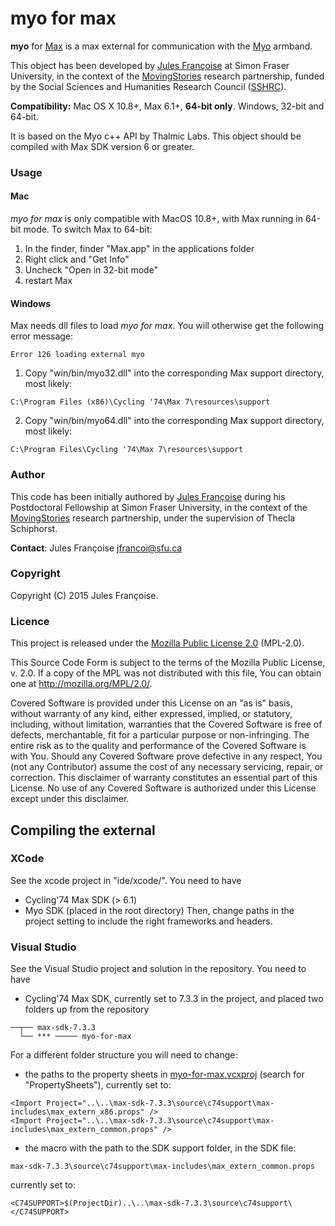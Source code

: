 # myo for max

**myo** for [Max](https://cycling74.com/products/max/) is a max external for communication with the [Myo](http://myo.com/) armband.

This object has been developed by [Jules Françoise](http://julesfrancoise.com/) at Simon Fraser University, in the context of the [MovingStories](http://movingstories.ca/) research partnership, funded by the Social Sciences and Humanities Research Council ([SSHRC](http://www.sshrc-crsh.gc.ca/)).

**Compatibility:** Mac OS X  10.8+, Max 6.1+, **64-bit only**. Windows, 32-bit and 64-bit.

It is based on the Myo c++ API by Thalmic Labs.
This object should be compiled with Max SDK version 6 or greater.

### Usage

#### Mac

*myo for max* is only compatible with MacOS 10.8+, with Max running in 64-bit mode. To switch Max to 64-bit:

1. In the finder, finder "Max.app" in the applications folder
2. Right click and "Get Info"
3. Uncheck "Open in 32-bit mode"
4. restart Max

#### Windows

Max needs dll files to load *myo for max*. You will otherwise get the following error message:

`Error 126 loading external myo`

1. Copy "win/bin/myo32.dll" into the corresponding Max support directory, most likely:

`C:\Program Files (x86)\Cycling '74\Max 7\resources\support`

2. Copy "win/bin/myo64.dll" into the corresponding Max support directory, most likely:

`C:\Program Files\Cycling '74\Max 7\resources\support`

### Author

This code has been initially authored by <a href="http://julesfrancoise.com">Jules Françoise</a> during his Postdoctoral Fellowship at Simon Fraser University, in the context of the [MovingStories](http://movingstories.ca/) research partnership, under the supervision of Thecla Schiphorst.

**Contact**: Jules Françoise <jfrancoi@sfu.ca>

### Copyright

Copyright (C) 2015 Jules Françoise.

### Licence

This project is released under the [Mozilla Public License 2.0](https://www.mozilla.org/en-US/MPL/2.0/) (MPL-2.0).

This Source Code Form is subject to the terms of the Mozilla Public
License, v. 2.0. If a copy of the MPL was not distributed with this
file, You can obtain one at http://mozilla.org/MPL/2.0/.

Covered Software is provided under this License on an "as is" basis, without warranty of any kind, either expressed, implied, or statutory, including, without limitation, warranties that the Covered Software is free of defects, merchantable, fit for a particular purpose or non-infringing. The entire risk as to the quality and performance of the Covered Software is with You. Should any Covered Software prove defective in any respect, You (not any Contributor) assume the cost of any necessary servicing, repair, or correction. This disclaimer of warranty constitutes an essential part of this License. No use of any Covered Software is authorized under this License except under this disclaimer.

## Compiling the external

### XCode

See the xcode project in "ide/xcode/".
You need to have
* Cycling'74 Max SDK (> 6.1)
* Myo SDK (placed in the root directory)
Then, change paths in the project setting to include the right frameworks and headers.

### Visual Studio

See the Visual Studio project and solution in the repository.
You need to have
* Cycling'74 Max SDK, currently set to 7.3.3 in the project, and placed two folders up from the repository

```
──┬── max-sdk-7.3.3
  └── *** ───── myo-for-max
```

For a different folder structure you will need to change:
* the paths to the property sheets in [myo-for-max.vcxproj](myo-for-max.vcxproj) (search for "PropertySheets"), currently set to:

```
<Import Project="..\..\max-sdk-7.3.3\source\c74support\max-includes\max_extern_x86.props" />
<Import Project="..\..\max-sdk-7.3.3\source\c74support\max-includes\max_extern_common.props" />
```

* the macro with the path to the SDK support folder, in the SDK file:

`max-sdk-7.3.3\source\c74support\max-includes\max_extern_common.props`

currently set to:

`<C74SUPPORT>$(ProjectDir)..\..\max-sdk-7.3.3\source\c74support\</C74SUPPORT>`
